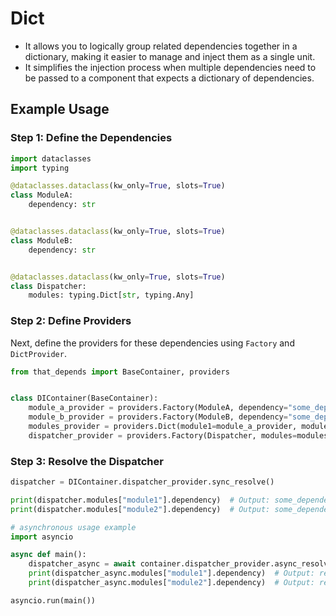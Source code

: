 # Dict
- It allows you to logically group related dependencies together in a dictionary, making it easier to manage and inject them as a single unit.
- It simplifies the injection process when multiple dependencies need to be passed to a component that expects a dictionary of dependencies.

## Example Usage
### Step 1: Define the Dependencies
```python
import dataclasses
import typing

@dataclasses.dataclass(kw_only=True, slots=True)
class ModuleA:
    dependency: str


@dataclasses.dataclass(kw_only=True, slots=True)
class ModuleB:
    dependency: str


@dataclasses.dataclass(kw_only=True, slots=True)
class Dispatcher:
    modules: typing.Dict[str, typing.Any]

```
### Step 2: Define Providers
Next, define the providers for these dependencies using `Factory` and `DictProvider`.

```python
from that_depends import BaseContainer, providers


class DIContainer(BaseContainer):
    module_a_provider = providers.Factory(ModuleA, dependency="some_dependency_a")
    module_b_provider = providers.Factory(ModuleB, dependency="some_dependency_b")
    modules_provider = providers.Dict(module1=module_a_provider, module2=module_b_provider)
    dispatcher_provider = providers.Factory(Dispatcher, modules=modules_provider)
```

### Step 3: Resolve the Dispatcher
```python
dispatcher = DIContainer.dispatcher_provider.sync_resolve()

print(dispatcher.modules["module1"].dependency)  # Output: some_dependency_a
print(dispatcher.modules["module2"].dependency)  # Output: some_dependency_b

# asynchronous usage example
import asyncio

async def main():
    dispatcher_async = await container.dispatcher_provider.async_resolve()
    print(dispatcher_async.modules["module1"].dependency)  # Output: real_dependency_a
    print(dispatcher_async.modules["module2"].dependency)  # Output: real_dependency_b

asyncio.run(main())
```
